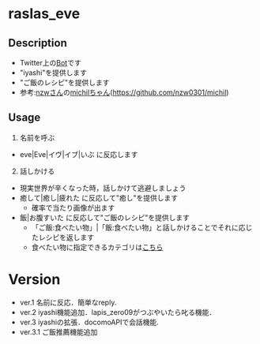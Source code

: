 # raslas_eve

## Description
- Twitter上の[Bot](https://twitter.com/lapis_ko)です
- "iyashi"を提供します
- "ご飯のレシピ"を提供します
- 参考:[nzwさん](https://twitter.com/nozawa0301)の[michilちゃん](https://github.com/nzw0301/michil)(https://github.com/nzw0301/michil)

## Usage
1. 名前を呼ぶ
  - eve|Eve|イヴ|イブ|いぶ に反応します
2. 話しかける
  - 現実世界が辛くなった時，話しかけて逃避しましょう
  - 癒して|癒し|疲れた に反応して"癒し"を提供します
    - 確率で当たり画像が出ます
  - 飯|お腹すいた に反応して"ご飯のレシピ"を提供します
    - 「ご飯:食べたい物」|「飯:食べたい物」と話しかけることでそれに応じたレシピを返します
    - 食べたい物に指定できるカテゴリは[こちら](http://recipe.rakuten.co.jp/category/)

# Version
* ver.1 名前に反応．簡単なreply.
* ver.2 iyashi機能追加．lapis_zero09がつぶやいたら叱る機能．
* ver.3 iyashiの拡張．docomoAPIで会話機能.
* ver.3.1 ご飯推薦機能追加
